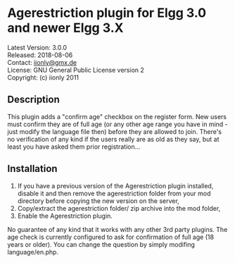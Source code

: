 Agerestriction plugin for Elgg 3.0 and newer Elgg 3.X
=====================================================

Latest Version: 3.0.0  
Released: 2018-08-06  
Contact: iionly@gmx.de  
License: GNU General Public License version 2  
Copyright: (c) iionly 2011


Description
-----------

This plugin adds a "confirm age" checkbox on the register form. New users must confirm they are of full age (or any other age range you have in mind - just modify the language file then) before they are allowed to join. There's no verification of any kind if the users really are as old as they say, but at least you have asked them prior registration...


Installation
------------

1. If you have a previous version of the Agerestriction plugin installed, disable it and then remove the agerestriction folder from your mod directory before copying the new version on the server,
2. Copy/extract the agerestriction folder/ zip archive into the mod folder,
3. Enable the Agerestriction plugin.

No guarantee of any kind that it works with any other 3rd party plugins. The age check is currently configured to ask for confirmation of full age (18 years or older). You can change the question by simply modifing language/en.php.
